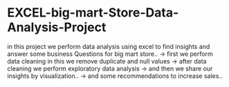 # EXCEL-big-mart-Store-Data-Analysis-Project
in this project we perform data analysis using excel to find insights and answer some business Questions for big mart store..
-> first we perform data cleaning in this we remove duplicate and null values
-> after data cleaning we perform exploratory data analysis
-> and then we share our insights by visualization..
-> and some recommendations to increase sales..
